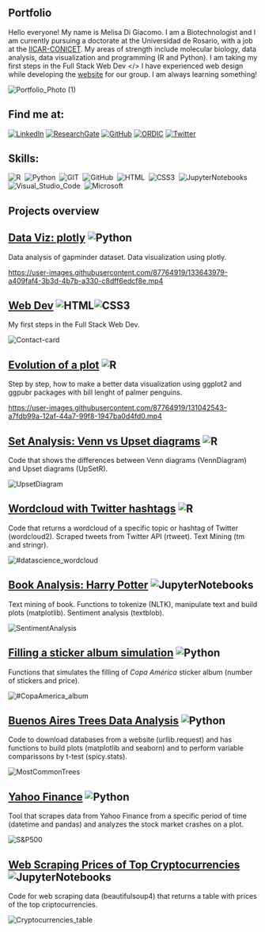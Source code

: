 ##  Portfolio

Hello everyone! My name is Melisa Di Giacomo. I am a Biotechnologist and I am currently pursuing a doctorate at the Universidad de Rosario, with a job at the [IICAR-CONICET](https://www.iicar-conicet.gob.ar/grupos-de-investigacion/genetica-y-mejoramiento-de-tomate/). My areas of strength include molecular biology, data analysis, data visualization and programming (R and Python). I am taking my first steps in the Full Stack Web Dev </> I have experienced web design while developing the [website](http://codigotomate.com.ar/) for our group. I am always learning something!

![Portfolio_Photo (1)](https://user-images.githubusercontent.com/87764919/126541673-2979eff6-cc3a-409b-b73e-9ab58def62de.jpg)

 
## Find me at:

[![LinkedIn](https://img.shields.io/badge/LinkedIn-0077B5?style=for-the-badge&logo=linkedin&logoColor=white)](https://www.linkedin.com/in/melisa-di-giacomo/)
[![ResearchGate](https://img.shields.io/badge/Research_Gate-38B2AC?style=for-the-badge&logo=ResearchGate&logoColor=white)](https://www.researchgate.net/profile/Melisa-Di-Giacomo)
[![GitHub](https://img.shields.io/badge/GitHub-100000?style=for-the-badge&logo=github&logoColor=white)](https://github.com/melisadigiacomo/melisadigiacomo)
[![ORDIC](https://img.shields.io/badge/ORCID-6DB33F?style=for-the-badge&logo=orcid&logoColor=white)](https://orcid.org/0000-0001-8770-3697)
[![Twitter](https://img.shields.io/badge/Twitter-1DA1F2?style=for-the-badge&logo=twitter&logoColor=white)](https://twitter.com/melisadigiacomo)


## Skills:
![R](https://img.shields.io/badge/R-276DC3?style=for-the-badge&logo=r&logoColor=white)&nbsp;
![Python](https://img.shields.io/badge/Python-14354C?style=for-the-badge&logo=python&logoColor=white)&nbsp;
![GIT](https://img.shields.io/badge/GIT-D83B01?style=for-the-badge&logo=GIT&logoColor=white)&nbsp;
![GitHub](https://img.shields.io/badge/GitHub-000000?style=for-the-badge&logo=GitHub&logoColor=white)&nbsp;
![HTML](https://img.shields.io/badge/HTML5-E34F26?style=for-the-badge&logo=html5&logoColor=white)&nbsp;
![CSS3](https://img.shields.io/badge/CSS3-00599C?style=for-the-badge&logo=CSS3&logoColor=white)&nbsp;
![JupyterNotebooks](https://img.shields.io/badge/Jupyter-D83B01?style=for-the-badge&logo=Jupyter&logoColor=white)&nbsp;
![Visual_Studio_Code](https://img.shields.io/badge/Visual_Studio_Code-00599C?style=for-the-badge&logo=VisualStudioCode&logoColor=white)&nbsp;
![Microsoft](https://img.shields.io/badge/Microsoft-666666?style=for-the-badge&logo=microsoft&logoColor=white)&nbsp;


## Projects overview

## [Data Viz: plotly](https://github.com/melisadigiacomo/dataviz-plotly) ![Python](https://img.shields.io/badge/Python-14354C?style=for-the-badge&logo=python&logoColor=white)&nbsp;
Data analysis of gapminder dataset. Data visualization using plotly. 

https://user-images.githubusercontent.com/87764919/133643979-a409faf4-3b3d-4b7b-a330-c8dff6edcf8e.mp4


## [Web Dev](https://github.com/melisadigiacomo/webdev) ![HTML](https://img.shields.io/badge/HTML5-E34F26?style=for-the-badge&logo=html5&logoColor=white)![CSS3](https://img.shields.io/badge/CSS3-00599C?style=for-the-badge&logo=CSS3&logoColor=white)&nbsp;
My first steps in the Full Stack Web Dev.

![Contact-card](https://github.com/melisadigiacomo/webdev/blob/master/contact_card/images/contact-card.jpg)

## [Evolution of a plot](https://github.com/melisadigiacomo/plotevolution) ![R](https://img.shields.io/badge/R-276DC3?style=for-the-badge&logo=r&logoColor=white)&nbsp;
Step by step, how to make a better data visualization using ggplot2 and ggpubr packages with bill lenght of palmer penguins.

https://user-images.githubusercontent.com/87764919/131042543-a7fdb99a-12af-44a7-99f8-1947ba0d4fd0.mp4


## [Set Analysis: Venn vs Upset diagrams](https://github.com/melisadigiacomo/SetAnalysis) ![R](https://img.shields.io/badge/R-276DC3?style=for-the-badge&logo=r&logoColor=white)&nbsp;
Code that shows the differences between Venn diagrams (VennDiagram) and Upset diagrams (UpSetR).

![UpsetDiagram](https://github.com/melisadigiacomo/SetAnalysis/blob/master/images/AttributeScatterplot.png)


## [Wordcloud with Twitter hashtags](https://github.com/melisadigiacomo/tweets_wordcloud) ![R](https://img.shields.io/badge/R-276DC3?style=for-the-badge&logo=r&logoColor=white)&nbsp;
Code that returns a wordcloud of a specific topic or hashtag of Twitter (wordcloud2). Scraped tweets from Twitter API (rtweet). Text Mining (tm and stringr).

![#datascience_wordcloud](https://github.com/melisadigiacomo/tweets_wordcloud/blob/master/%23datascience_wordcloud.png)


## [Book Analysis: Harry Potter](https://github.com/melisadigiacomo/bookanalysis) ![JupyterNotebooks](https://img.shields.io/badge/Jupyter-D83B01?style=for-the-badge&logo=Jupyter&logoColor=white)&nbsp;
Text mining of book. Functions to tokenize (NLTK), manipulate text and build plots (matplotlib). Sentiment analysis (textblob).

![SentimentAnalysis](https://github.com/melisadigiacomo/bookanalysis/blob/master/images/characters1.png)


## [Filling a sticker album simulation](https://github.com/melisadigiacomo/stickeralbum_simulation) ![Python](https://img.shields.io/badge/Python-14354C?style=for-the-badge&logo=python&logoColor=white)&nbsp;
Functions that simulates the filling of *Copa América* sticker album (number of stickers and price).

![#CopaAmerica_album](https://github.com/melisadigiacomo/stickeralbum_simulation/blob/master/album.png)


## [Buenos Aires Trees Data Analysis](https://github.com/melisadigiacomo/DataAnalysis_BuenosAiresTrees) ![Python](https://img.shields.io/badge/Python-14354C?style=for-the-badge&logo=python&logoColor=white)&nbsp;
Code to download databases from a website (urllib.request) and has functions to build plots (matplotlib and seaborn) and to perform variable comparissons by t-test (spicy.stats).

![MostCommonTrees](https://github.com/melisadigiacomo/DataAnalysis_BuenosAiresTrees/blob/master/Mostcommon_trees.png)

## [Yahoo Finance](https://github.com/melisadigiacomo/yahoo_finance) ![Python](https://img.shields.io/badge/Python-14354C?style=for-the-badge&logo=python&logoColor=white)&nbsp;
Tool that scrapes data from Yahoo Finance from a specific period of time (datetime and pandas) and analyzes the stock market crashes on a plot.

![S&P500](https://github.com/melisadigiacomo/yahoo_finance/blob/master/S%26P500%20index.png)

## [Web Scraping Prices of Top Cryptocurrencies](https://github.com/melisadigiacomo/Webscraping_TopCryptocurrencies) ![JupyterNotebooks](https://img.shields.io/badge/Jupyter-D83B01?style=for-the-badge&logo=Jupyter&logoColor=white)&nbsp;
Code for web scraping data (beautifulsoup4) that returns a table with prices of the top criptocurrencies.

![Cryptocurrencies_table](https://github.com/melisadigiacomo/Webscraping_TopCryptocurrencies/blob/master/Crypto_table.jpg)
